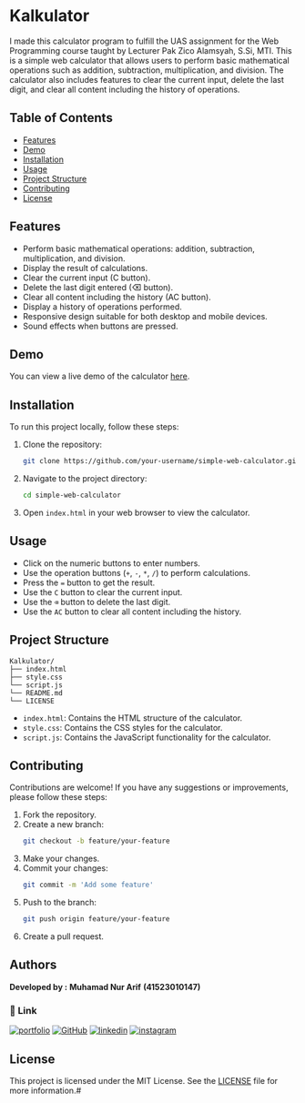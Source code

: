 # Kalkulator
I made this calculator program to fulfill the UAS assignment for the Web Programming course taught by Lecturer Pak Zico Alamsyah, S.Si, MTI. This is a simple web calculator that allows users to perform basic mathematical operations such as addition, subtraction, multiplication, and division. The calculator also includes features to clear the current input, delete the last digit, and clear all content including the history of operations.

## Table of Contents

- [Features](#features)
- [Demo](#demo)
- [Installation](#installation)
- [Usage](#usage)
- [Project Structure](#project-structure)
- [Contributing](#contributing)
- [License](#license)

## Features

- Perform basic mathematical operations: addition, subtraction, multiplication, and division.
- Display the result of calculations.
- Clear the current input (C button).
- Delete the last digit entered (⌫ button).
- Clear all content including the history (AC button).
- Display a history of operations performed.
- Responsive design suitable for both desktop and mobile devices.
- Sound effects when buttons are pressed.

## Demo

You can view a live demo of the calculator [here](https://your-demo-link.com).

## Installation

To run this project locally, follow these steps:

1. Clone the repository:
    ```sh
    git clone https://github.com/your-username/simple-web-calculator.git
    ```

2. Navigate to the project directory:
    ```sh
    cd simple-web-calculator
    ```

3. Open `index.html` in your web browser to view the calculator.

## Usage

- Click on the numeric buttons to enter numbers.
- Use the operation buttons (`+`, `-`, `*`, `/`) to perform calculations.
- Press the `=` button to get the result.
- Use the `C` button to clear the current input.
- Use the `⌫` button to delete the last digit.
- Use the `AC` button to clear all content including the history.

## Project Structure

```
Kalkulator/
├── index.html
├── style.css
└── script.js
└── README.md
└── LICENSE
```

- `index.html`: Contains the HTML structure of the calculator.
- `style.css`: Contains the CSS styles for the calculator.
- `script.js`: Contains the JavaScript functionality for the calculator.

## Contributing

Contributions are welcome! If you have any suggestions or improvements, please follow these steps:

1. Fork the repository.
2. Create a new branch:
    ```sh
    git checkout -b feature/your-feature
    ```
3. Make your changes.
4. Commit your changes:
    ```sh
    git commit -m 'Add some feature'
    ```
5. Push to the branch:
    ```sh
    git push origin feature/your-feature
    ```
6. Create a pull request.

## Authors
**Developed by :**
**Muhamad Nur Arif**
**(41523010147)**

### 🔗 Link
[![portfolio](https://img.shields.io/badge/my_portfolio-000?style=for-the-badge&logo=ko-fi&logoColor=white)](https://arifsuz.vercel.app/)
[![GitHub](https://img.shields.io/badge/GitHub-100000?style=for-the-badge&logo=github&logoColor=white)](https://github.com/arifsuz)
[![linkedin](https://img.shields.io/badge/LinkedIn-0077B5?style=for-the-badge&logo=linkedin&logoColor=white)](https://www.linkedin.com/in/marif8/)
[![instagram](https://img.shields.io/badge/Instagram-E4405F?style=for-the-badge&logo=instagram&logoColor=white)](https://www.instagram.com/arif_suz/)

## License

This project is licensed under the MIT License. See the [LICENSE](LICENSE) file for more information.#